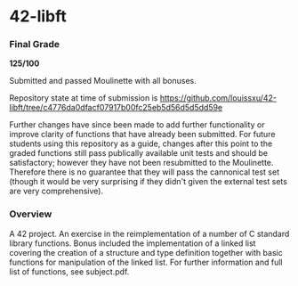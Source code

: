 # 42-libft

### Final Grade

**125/100**

Submitted and passed Moulinette with all bonuses.

Repository state at time of submission is https://github.com/louissxu/42-libft/tree/c4776da0dfacf07917b00fc25eb5d56d5d5dd59e

Further changes have since been made to add further functionality or improve clarity of functions that have already been submitted. For future students using this repository as a guide, changes after this point to the graded functions still pass publically available unit tests and should be satisfactory; however they have not been resubmitted to the Moulinette. Therefore there is no guarantee that they will pass the cannonical test set (though it would be very surprising if they didn't given the external test sets are very comprehensive).

### Overview

A 42 project. An exercise in the reimplementation of a number of C standard library functions. Bonus included the implementation of a linked list covering the creation of a structure and type definition together with basic functions for manipulation of the linked list. For further information and full list of functions, see subject.pdf.
